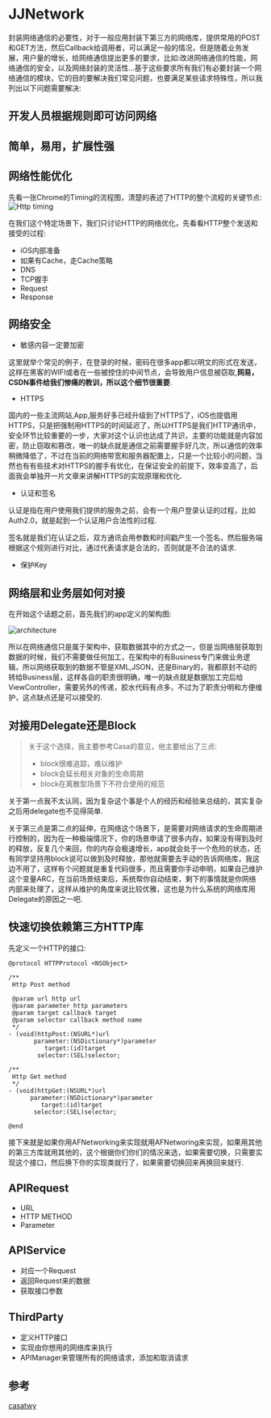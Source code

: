 # JJNetwork
封装网络通信的必要性，对于一般应用封装下第三方的网络库，提供常用的POST和GET方法，然后Callback给调用者，可以满足一般的情况，但是随着业务发展，用户量的增长，给网络通信提出更多的要求，比如:改进网络通信的性能，网络通信的安全，以及网络封装的灵活性...基于这些要求所有我们有必要封装一个网络通信的模块，它的目的要解决我们常见问题，也要满足某些请求特殊性，所以我列出以下问题需要解决:

## 开发人员根据规则即可访问网络
## 简单，易用，扩展性强
## 网络性能优化
先看一张Chrome的Timing的流程图，清楚的表述了HTTP的整个流程的关键节点:
![Http timing](https://developers.google.com/web/tools/chrome-devtools/network-performance/imgs/resource-timing-api.png)

在我们这个特定场景下，我们只讨论HTTP的网络优化，先看看HTTP整个发送和接受的过程:
* iOS内部准备
* 如果有Cache，走Cache策略
* DNS
* TCP握手
* Request
* Response

## 网络安全

 * 敏感内容一定要加密
    
 这里就举个常见的例子，在登录的时候，密码在很多app都以明文的形式在发送，这样在黑客的WIFI或者在一些被控住的中间节点，会导致用户信息被窃取,__网易，CSDN事件给我们惨痛的教训，所以这个细节很重要__.

 * HTTPS

 国内的一些主流网站,App,服务好多已经升级到了HTTPS了，iOS也提倡用HTTPS，只是把强制用HTTPS的时间延迟了，所以HTTPS是我们HTTP通讯中，安全环节比较重要的一步，大家对这个认识也达成了共识，主要的功能就是内容加密，防止窃取和篡改，唯一的缺点就是通信之前需要握手好几次，所以通信的效率稍微降低了，不过在当前的网络带宽和服务器配置上，只是一个比较小的问题，当然也有有些技术对HTTPS的握手有优化，在保证安全的前提下，效率变高了，后面我会单独开一片文章来讲解HTTPS的实现原理和优化.

 * 认证和签名

 认证是指在用户使用我们提供的服务之前，会有一个用户登录认证的过程，比如Auth2.0，就是起到一个认证用户合法性的过程.

 签名就是我们在认证之后，双方通讯会用参数和时间戳产生一个签名，然后服务端根据这个规则进行对比，通过代表请求是合法的，否则就是不合法的请求.

 * 保护Key
 
  
## 网络层和业务层如何对接

在开始这个话题之前，首先我们的app定义的架构图:

![architecture](https://raw.githubusercontent.com/jezzmemo/JJNetwork/master/architecture.png)

所以在网络通信只是属于架构中，获取数据其中的方式之一，但是当网络层获取到数据的时候，我们不需要做任何加工，在架构中的有Business专门来做业务逻辑，所以网络获取到的数据不管是XML,JSON，还是Binary的，我都原封不动的转给Business层，这样各自的职责很明确，唯一的缺点就是数据加工完后给ViewController，需要另外的传递，胶水代码有点多，不过为了职责分明和方便维护，这点缺点还是可以接受的.

## 对接用Delegate还是Block

> 关于这个选择，我主要参考Casa的意见，他主要给出了三点:
> - block很难追踪，难以维护
> - block会延长相关对象的生命周期
> - block在离散型场景下不符合使用的规范

关于第一点我不太认同，因为复杂这个事是个人的经历和经验来总结的，其实复杂之后用delegate也不见得简单.

关于第三点是第二点的延伸，在网络这个场景下，是需要对网络请求的生命周期进行控制的，因为在一种极端情况下，你的场景申请了很多内存，如果没有得到及时的释放，反复几个来回，你的内存会极速增长，app就会处于一个危险的状态，还有同学坚持用block说可以做到及时释放，那他就需要去手动的告诉网络库，我这边不用了，这样有个问题就是重复代码很多，而且需要你手动申明，如果自己维护这个变量ARC，在当前场景结束后，系统帮你自动结束，剩下的事情就是你网络内部来处理了，这样从维护的角度来说比较优雅，这也是为什么系统的网络库用Delegate的原因之一吧.

## 快速切换依赖第三方HTTP库

先定义一个HTTP的接口:
```objc
@protocol HTTPProtocol <NSObject>

/**
 Http Post method

 @param url http url
 @param parameter http parameters
 @param target callback target
 @param selector callback method name
 */
- (void)httpPost:(NSURL*)url
	   parameter:(NSDictionary*)parameter
		  target:(id)target
		selector:(SEL)selector;

/**
 Http Get method
 */
- (void)httpGet:(NSURL*)url
	  parameter:(NSDictionary*)parameter
		 target:(id)target
	   selector:(SEL)selector;

@end
```

接下来就是如果你用AFNetworking来实现就用AFNetworing来实现，如果用其他的第三方库就用其他的，这个根据你们你们的情况来选，如果需要切换，只需要实现这个接口，然后换下你的实现类就行了，如果需要切换回来再换回来就行.

## APIRequest
* URL
* HTTP METHOD
* Parameter

## APIService
* 对应一个Request
* 返回Request来的数据
* 获取接口参数

## ThirdParty
* 定义HTTP接口
* 实现由你想用的网络库来执行
* APIManager来管理所有的网络请求，添加和取消请求


## 参考
[casatwy](https://casatwy.com/iosying-yong-jia-gou-tan-wang-luo-ceng-she-ji-fang-an.html)
